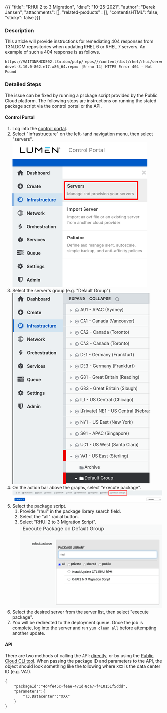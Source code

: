 {{{
  "title": "RHUI 2 to 3 Migration",
  "date": "10-25-2021",
  "author": "Derek Jansen",
  "attachments": [],
  "related-products" : [],
  "contentIsHTML": false,
  "sticky": false
}}}

### Description

This article will provide instructions for remediating 404 responses from T3N.DOM repositories when updating RHEL 6 or RHEL 7 servers. An example of such a 404 response is as follows.

```
https://VA1T3NRHCDS02.t3n.dom/pulp/repos///content/dist/rhel/rhui/server/7/7Server/x87_64/os/Packages/kernetl-devel-3.10.0-862.e17.x86_64.repm: [Errno 14] HTTPS Error 404 - Not Found
```

### Detailed Steps

The issue can be fixed by running a package script provided by the Public Cloud platform. The following steps are instructions on running the stated package script via the control portal or the API.

#### Control Portal

1. Log into the [control portal](//control.ctl.io).
1. Select "infrastructure" on the left-hand navigation menu, then select "servers".  
![Navigating to the Servers List](../images/servers-dashboard-select.png)
1. Select the server's group (e.g. "Default Group").  
![Navigating to the Server's Group](../images/server-group-select.png)
1. On the action bar above the graphs, select "execute package".  
![Opening the Script Package Execution Page](../images/execute-package-select.png)
1. Select the package script.
    1. Provide "rhui" in the package library search field.
    1. Select the "all" radial button.
    1. Select "RHUI 2 to 3 Migration Script".  
    ![Selecting the Script Package](../images/script-package-select.png)
1. Select the desired server from the server list, then select "execute package".
1. You will be redirected to the deployment queue. Once the job is complete, log into the server and run `yum clean all` before attempting another update.

#### API

There are two methods of calling the API: [directly](//www.ctl.io/api-docs/v2/#server-actions-execute-package), or by using the [Public Cloud CLI tool](../Servers/lumen-cloud-guide-to-cli.md). When passing the package ID and parameters to the API, the object should look something like the following where `XXX` is the data center ID (e.g. VA1).

```
{
    "packageId":"4d4fe45c-feae-471d-8ca7-f410151f5ddd",
    "parameters":{
        "T3.Datacenter":"XXX"
    }
}
```
